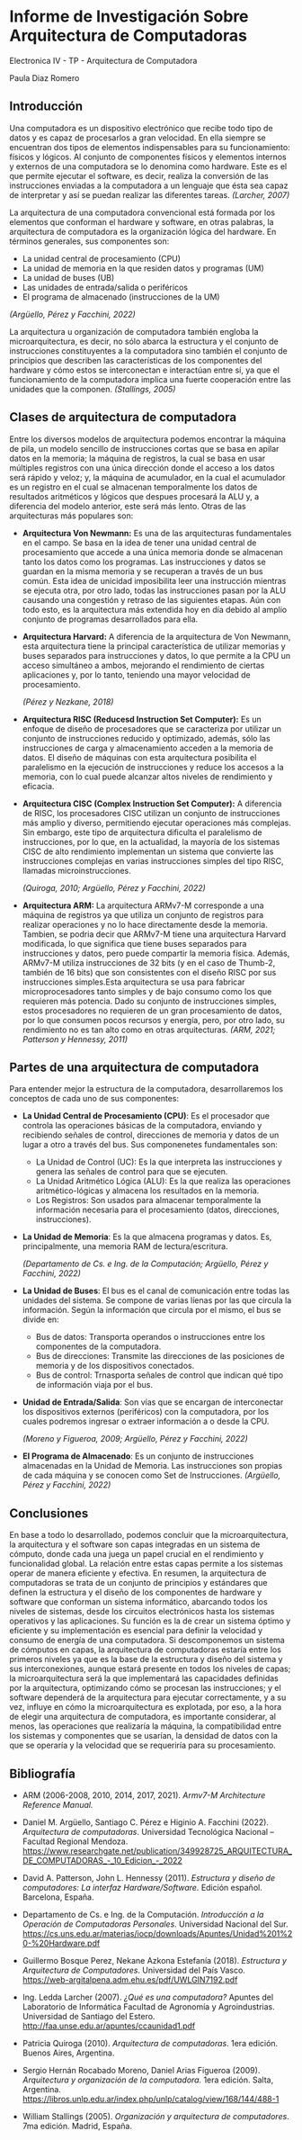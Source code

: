# Informe de Investigación Sobre Arquitectura de Computadoras

Electronica IV - TP - Arquitectura de Computadora

Paula Diaz Romero

## Introducción

Una computadora es un dispositivo electrónico que recibe todo tipo de datos y es capaz de procesarlos a gran velocidad.
En ella siempre se encuentran dos tipos de elementos indispensables para su funcionamiento: físicos y lógicos. Al conjunto de componentes físicos y elementos internos y externos de una computadora se lo denomina como hardware. Este es el que permite ejecutar el software, es decir, realiza la conversión de las instrucciones enviadas a la computadora a un lenguaje que ésta sea capaz de interpretar y así se puedan realizar las diferentes tareas. *(Larcher, 2007)*

La arquitectura de una computadora convencional está formada por los elementos que conforman el hardware y software, en otras palabras, la arquitectura de computadora es la organización lógica del hardware. En términos generales, sus componentes son:
- La unidad central de procesamiento (CPU)
- La unidad de memoria en la que residen datos y programas (UM)
- La unidad de buses (UB)
- Las unidades de entrada/salida o periféricos
- El programa de almacenado (instrucciones de la UM)

*(Argüello, Pérez y Facchini, 2022)*

La arquitectura u organización de computadora también engloba la microarquitectura, es decir, no sólo abarca la estructura y el conjunto de instrucciones constituyentes a la computadora sino también el conjunto de principios que describen las características de los componentes del hardware y cómo estos se interconectan e interactúan entre sí, ya que el funcionamiento de la computadora implica una fuerte cooperación entre las unidades que la componen. *(Stallings, 2005)*


## Clases de arquitectura de computadora

Entre los diversos modelos de arquitectura podemos encontrar la máquina de pila, un modelo sencillo de instrucciones cortas que se basa en apilar datos en la memoria; la máquina de registros, la cual se basa en usar múltiples registros con una única dirección donde el acceso a los datos será rápido y veloz; y, la máquina de acumulador, en la cual el acumulador es un registro en el cual se almacenan temporalmente los datos de resultados aritméticos y lógicos que despues procesará la ALU y, a diferencia del modelo anterior, este será más lento. Otras de las arquitecturas más populares son:

- **Arquitectura Von Newmann:** Es una de las arquitecturas fundamentales en el campo. Se basa en la idea de tener una unidad central de procesamiento que accede a una única memoria donde se almacenan tanto los datos como los programas. Las instrucciones y datos se guardan en la misma memoria y se recuperan a través de un bus común. Esta idea de unicidad imposibilita leer una instrucción mientras se ejecuta otra, por otro lado, todas las instrucciones pasan por la ALU causando una congestión y retraso de las siguientes etapas. Aún con todo esto, es la arquitectura más extendida hoy en día debido al amplio conjunto de programas desarrollados para ella.

- **Arquitectura Harvard:** A diferencia de la arquitectura de Von Newmann, esta arquitectura tiene la principal característica de utilizar memorias y buses separados para instrucciones y datos, lo que permite a la CPU un acceso simultáneo a ambos, mejorando el rendimiento de ciertas aplicaciones y, por lo tanto, teniendo una mayor velocidad de procesamiento.

   *(Pérez y Nezkane, 2018)*

- **Arquitectura RISC (Reducesd Instruction Set Computer):** Es un enfoque de diseño de procesadores que se caracteriza por utilizar un conjunto de instrucciones reducido y optimizado, además, sólo las instrucciones de carga y almacenamiento acceden a la memoria de datos. El diseño de máquinas con esta arquitectura posibilita el paralelismo en la ejecución de instrucciones y reduce los accesos a la memoria, con lo cual puede alcanzar altos niveles de rendimiento y eficacia.

- **Arquitectura CISC (Complex Instruction Set Computer):** A diferencia de RISC, los procesadores CISC utilizan un conjunto de instrucciones más amplio y diverso, permitiendo ejecutar operaciones más complejas. Sin embargo, este tipo de arquitectura dificulta el paralelismo de instrucciones, por lo que, en la actualidad, la mayoría de los sistemas CISC de alto rendimiento implementan un sistema que convierte las instrucciones complejas en varias instrucciones simples del tipo RISC, llamadas microinstrucciones.

  *(Quiroga, 2010; Argüello, Pérez y Facchini, 2022)*


- **Arquitectura ARM:** La arquitectura ARMv7-M corresponde a una máquina de registros ya que utiliza un conjunto de registros para realizar operaciones y no lo hace directamente desde la memoria. Tambien, se podria decir que ARMv7-M tiene una arquitectura Harvard modificada, lo que significa que tiene buses separados para instrucciones y datos, pero puede compartir la memoria física. Además, ARMv7-M utiliza instrucciones de 32 bits (y en el caso de Thumb-2, también de 16 bits) que son consistentes con el diseño RISC por sus instrucciones simples.Esta arquitectura se usa para fabricar microprocesadores tanto simples y de bajo consumo como los que requieren más potencia. Dado su conjunto de instrucciones simples, estos procesadores no requieren de un gran procesamiento de datos, por lo que consumen pocos recursos y energía, pero, por otro lado, su rendimiento no es tan alto como en otras arquitecturas. *(ARM, 2021; Patterson y Hennessy, 2011)*  


## Partes de una arquitectura de computadora

Para entender mejor la estructura de la computadora, desarrollaremos los conceptos de cada uno de sus componentes:

- **La Unidad Central de Procesamiento (CPU)**: Es el procesador que controla las operaciones básicas de la computadora, enviando y recibiendo señales de control, direcciones de memoria y datos de un lugar a otro a través del bus. Sus componenetes fundamentales son:
  - La Unidad de Control (UC): Es la que interpreta las instrucciones y genera las señales de control para que se ejecuten.
  - La Unidad Aritmético Lógica (ALU): Es la que realiza las operaciones aritmético-lógicas y almacena los resultados en la memoria.
  - Los Registros: Son usados para almacenar temporalmente la información necesaria para el procesamiento (datos, direcciones, instrucciones).

- **La Unidad de Memoria**: Es la que almacena programas y datos. Es, principalmente, una memoria RAM de lectura/escritura. 

  *(Departamento de Cs. e Ing. de la Computación; Argüello, Pérez y Facchini, 2022)*

- **La Unidad de Buses**: El bus es el canal de comunicación entre todas las unidades del sistema. Se compone de varias líenas por las que circula la información. Según la información que circula por el mismo, el bus se divide en:
  - Bus de datos: Transporta operandos o instrucciones entre los componentes de la computadora.
  - Bus de direcciones: Transmite las direcciones de las posiciones de memoria y de los dispositivos conectados.
  - Bus de control: Trnasporta señales de control que indican qué tipo de información viaja por el bus. 

- **Unidad de Entrada/Salida**: Son vías que se encargan de interconectar los dispositivos externos (periféricos) con la computadora, por los cuales podremos ingresar o extraer información a o desde la CPU.

  *(Moreno y Figueroa, 2009; Argüello, Pérez y Facchini, 2022)*

- **El Programa de Almacenado**: Es un conjunto de instrucciones almacenadas en la Unidad de Memoria. Las instrucciones son propias de cada máquina y se conocen como Set de Instrucciones. *(Argüello, Pérez y Facchini, 2022)*


## Conclusiones

En base a todo lo desarrollado, podemos concluir que la microarquitectura, la arquitectura y el software son capas integradas en un sistema de cómputo, donde cada una juega un papel crucial en el rendimiento y funcionalidad global. La relación entre estas capas permite a los sistemas operar de manera eficiente y efectiva.
En resumen, la arquitectura de computadoras se trata de un conjunto de principios y estándares que definen la estructura y el diseño de los componentes de hardware y software que conforman un sistema informático, abarcando todos los niveles de sistemas, desde los circuitos electrónicos hasta los sistemas operativos y las aplicaciones. Su función es la de crear un sistema óptimo y eficiente y su implementación es esencial para definir la velocidad y consumo de energía de una computadora. 
Si descomponemos un sistema de cómputos en capas, la arquitectura de computadoras estaría entre los primeros niveles ya que es la base de la estructura y diseño del sistema y sus interconexiones, aunque estará presente en todos los niveles de capas; la microarquitectura será la que implementará las capacidades definidas por la arquitectura, optimizando cómo se procesan las instrucciones; y el software dependerá de la arquitectura para ejecutar correctamente, y a su vez, influye en cómo la microarquitectura es explotada, por eso, a la hora de elegir una arquitectura de computadora, es importante considerar, al menos, las operaciones que realizaría la máquina, la compatibilidad entre los sistemas y componentes que se usarían, la densidad de datos con la que se operaría y la velocidad que se requeriría para su procesamiento.


## Bibliografía

- ARM (2006-2008, 2010, 2014, 2017, 2021). *Armv7-M Architecture Reference Manual.*

- Daniel M. Argüello, Santiago C. Pérez e Higinio A. Facchini (2022). *Arquitectura de computadoras*. Universidad Tecnológica Nacional – Facultad Regional Mendoza.
https://www.researchgate.net/publication/349928725_ARQUITECTURA_DE_COMPUTADORAS_-_10_Edicion_-_2022

- David A. Patterson, John L. Hennessy (2011). *Estructura y diseño de computadores: La interfaz Hardware/Software.* Edición español. Barcelona, España.

- Departamento de Cs. e Ing. de la Computación. *Introducción a la Operación de Computadoras Personales*. Universidad Nacional del Sur.
https://cs.uns.edu.ar/materias/iocp/downloads/Apuntes/Unidad%201%20-%20Hardware.pdf

- Guillermo Bosque Perez, Nekane Azkona Estefanía (2018). *Estructura y Arquitectura
de Computadores*. Universidad del País Vasco.
https://web-argitalpena.adm.ehu.es/pdf/UWLGIN7192.pdf

- Ing. Ledda Larcher (2007). *¿Qué es una computadora?* Apuntes del Laboratorio de Informática Facultad de Agronomía y Agroindustrias. Universidad de Santiago del Estero.
http://faa.unse.edu.ar/apuntes/ccaunidad1.pdf

- Patricia Quiroga (2010). *Arquitectura de computadoras*. 1era edición. Buenos Aires, Argentina.

- Sergio Hernán Rocabado Moreno, Daniel Arias Figueroa (2009). *Arquitectura y organización de la computadora.* 1era edición. Salta, Argentina.
https://libros.unlp.edu.ar/index.php/unlp/catalog/view/168/144/488-1

- William Stallings (2005). *Organización y arquitectura de computadores*. 7ma edición. Madrid, España.
